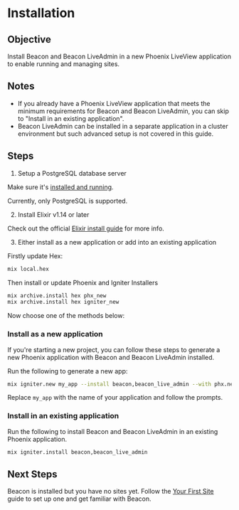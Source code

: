 # Installation

## Objective

Install Beacon and Beacon LiveAdmin in a new Phoenix LiveView application to enable running and managing sites.

## Notes

- If you already have a Phoenix LiveView application that meets the minimum requirements for Beacon and Beacon LiveAdmin, you can skip to "Install in an existing application".
- Beacon LiveAdmin can be installed in a separate application in a cluster environment but such advanced setup is not covered in this guide.

## Steps

1. Setup a PostgreSQL database server

Make sure it's [installed and running](https://wiki.postgresql.org/wiki/Detailed_installation_guides).

Currently, only PostgreSQL is supported.

2. Install Elixir v1.14 or later

Check out the official [Elixir install guide](https://elixir-lang.org/install.html) for more info.

3. Either install as a new application or add into an existing application

Firstly update Hex:

```sh
mix local.hex
```

Then install or update Phoenix and Igniter Installers

```sh
mix archive.install hex phx_new
mix archive.install hex igniter_new
```

Now choose one of the methods below:

### Install as a new application

If you're starting a new project, you can follow these steps to generate a new Phoenix application with Beacon and Beacon LiveAdmin installed.

Run the following to generate a new app:

```sh
mix igniter.new my_app --install beacon,beacon_live_admin --with phx.new
```

Replace `my_app` with the name of your application and follow the prompts.

### Install in an existing application

Run the following to install Beacon and Beacon LiveAdmin in an existing Phoenix application.

```sh
mix igniter.install beacon,beacon_live_admin
```

## Next Steps

Beacon is installed but you have no sites yet. Follow the [Your First Site](your-first-site.md) guide to set up one and get familiar with Beacon.
